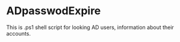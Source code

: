 # ADpasswodExpire
This is .ps1 shell script for looking AD users, information about their accounts.

